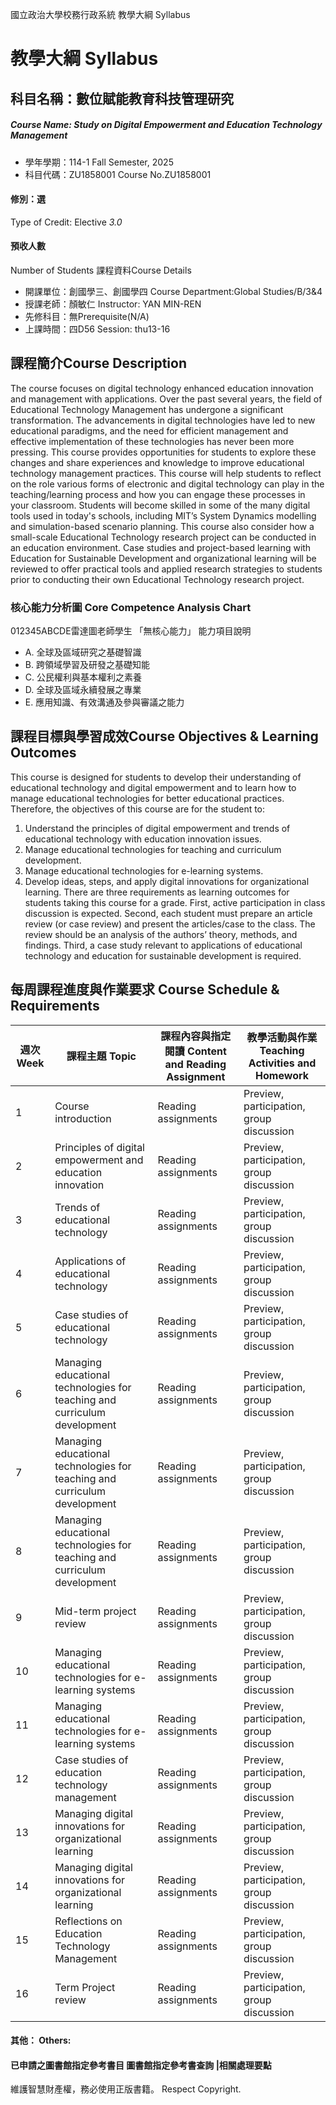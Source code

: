國立政治大學校務行政系統 教學大綱 Syllabus
# 教學大綱 Syllabus
##  科目名稱：數位賦能教育科技管理研究
#####  Course Name: Study on Digital Empowerment and Education Technology Management
  * 學年學期：114-1 Fall Semester, 2025 
  * 科目代碼：ZU1858001 Course No.ZU1858001
#### 修別：選
Type of Credit: Elective 
_3.0_
#### 預收人數
Number of Students
課程資料Course Details
  * 開課單位：創國學三、創國學四 Course Department:Global Studies/B/3&4 
  * 授課老師：顏敏仁 Instructor: YAN MIN-REN 
  * 先修科目：無Prerequisite(N/A)
  * 上課時間：四D56 Session: thu13-16
##  課程簡介Course Description
The course focuses on digital technology enhanced education innovation and management with applications. Over the past several years, the field of Educational Technology Management has undergone a significant transformation. The advancements in digital technologies have led to new educational paradigms, and the need for efficient management and effective implementation of these technologies has never been more pressing. This course provides opportunities for students to explore these changes and share experiences and knowledge to improve educational technology management practices.
This course will help students to reflect on the role various forms of electronic and digital technology can play in the teaching/learning process and how you can engage these processes in your classroom. Students will become skilled in some of the many digital tools used in today's schools, including MIT’s System Dynamics modelling and simulation-based scenario planning. 
This course also consider how a small-scale Educational Technology research project can be conducted in an education environment. Case studies and project-based learning with Education for Sustainable Development and organizational learning will be reviewed to offer practical tools and applied research strategies to students prior to conducting their own Educational Technology research project.
###  核心能力分析圖 Core Competence Analysis Chart
012345ABCDE雷達圖老師學生
「無核心能力」 
能力項目說明
  * A. 全球及區域研究之基礎智識
  * B. 跨領域學習及研發之基礎知能
  * C. 公民權利與基本權利之素養
  * D. 全球及區域永續發展之專業
  * E. 應用知識、有效溝通及參與審議之能力
##  課程目標與學習成效Course Objectives & Learning Outcomes 
This course is designed for students to develop their understanding of educational technology and digital empowerment and to learn how to manage educational technologies for better educational practices. Therefore, the objectives of this course are for the student to: 
  1. Understand the principles of digital empowerment and trends of educational technology with education innovation issues. 
  2. Manage educational technologies for teaching and curriculum development. 
  3. Manage educational technologies for e-learning systems.
  4. Develop ideas, steps, and apply digital innovations for organizational learning. 
There are three requirements as learning outcomes for students taking this course for a grade. First, active participation in class discussion is expected. Second, each student must prepare an article review (or case review) and present the articles/case to the class. The review should be an analysis of the authors’ theory, methods, and findings. Third, a case study relevant to applications of educational technology and education for sustainable development is required. 
##  每周課程進度與作業要求 Course Schedule & Requirements
|  週次 Week |  課程主題 Topic |  課程內容與指定閱讀 Content and Reading Assignment |  教學活動與作業 Teaching Activities and Homework  
---|---|---|---  
1 |  Course introduction |  Reading assignments |  Preview, participation, group discussion  
2 |  Principles of digital empowerment and education innovation |  Reading assignments |  Preview, participation, group discussion  
3 |  Trends of educational technology |  Reading assignments |  Preview, participation, group discussion  
4 |  Applications of educational technology |  Reading assignments |  Preview, participation, group discussion  
5 |  Case studies of educational technology |  Reading assignments |  Preview, participation, group discussion  
6 |  Managing educational technologies for teaching and curriculum development |  Reading assignments |  Preview, participation, group discussion  
7 |  Managing educational technologies for teaching and curriculum development |  Reading assignments |  Preview, participation, group discussion  
8 |  Managing educational technologies for teaching and curriculum development |  Reading assignments |  Preview, participation, group discussion  
9 |  Mid-term project review |  Reading assignments |  Preview, participation, group discussion  
10 |  Managing educational technologies for e-learning systems |  Reading assignments |  Preview, participation, group discussion  
11 |  Managing educational technologies for e-learning systems |  Reading assignments |  Preview, participation, group discussion  
12 | Case studies of education technology management |  Reading assignments |  Preview, participation, group discussion  
13 | Managing digital innovations for organizational learning |  Reading assignments |  Preview, participation, group discussion  
14 |  Managing digital innovations for organizational learning |  Reading assignments |  Preview, participation, group discussion  
15 | Reflections on Education Technology Management |  Reading assignments |  Preview, participation, group discussion  
16 | Term Project review |  Reading assignments |  Preview, participation, group discussion  
####  其他： Others:
####  已申請之圖書館指定參考書目  圖書館指定參考書查詢 |相關處理要點
維護智慧財產權，務必使用正版書籍。 Respect Copyright.